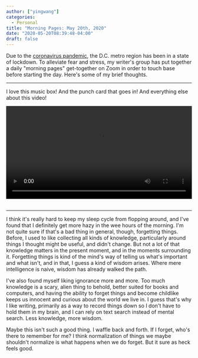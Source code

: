 ```yaml
---
author: ["yingwang"]
categories:
  - Personal
title: "Morning Pages: May 20th, 2020"
date: "2020-05-20T08:39:48-04:00"
draft: false
---
```


Due to the [coronavirus
pandemic](https://en.wikipedia.org/wiki/2019-20_coronavirus_pandemic), the D.C.
metro region has been in a state of lockdown. To alleviate fear and stress, my
writer's group has put together a daily "morning pages" get-together on Zoom in
order to touch base before starting the day. Here's some of my brief thoughts.

__________

I love this music box! And the punch card that goes in! And everything else
about this video!

<!-- https://stackoverflow.com/a/26276254 -->
<video style="width: 100%; width: -moz-available; width: -webkit-fill-available; width: fill-available; max-width: 100%;" controls>
    <source src="/video/posts/2020/05/20/morning_pages.mp4" type="video/mp4">
    Your browser does not support HTML5 video.
</video>
<br/>
<br/>

__________

I think it's really hard to keep my sleep cycle from flopping around, and I've
found that I definitely get more hazy in the wee hours of the morning. I'm not
quite sure if that's a bad thing in general, though, forgetting things. Before,
I used to like collecting all kinds of knowledge, particularly around things I
thought might be useful, and didn't change. But not a lot of that knowledge
matters in the present moment, and in the moments surrounding it. Forgetting
things is kind of the mind's way of telling us what's important and what isn't,
and in that, I guess a kind of wisdom arises. Where mere intelligence is naive,
wisdom has already walked the path.

I've also found myself liking ignorance more and more. Too much knowledge is a
scary, alien thing to behold, better suited for books and computers, and having
the ability to forget things and become childlike keeps us innocent and curious
about the world we live in. I guess that's why I like writing, primarily as a
way to record things down so I don't have to hold them in my brain, and I can
rely on text search instead of mental search. Less knowledge, more wisdom.

Maybe this isn't such a good thing. I waffle back and forth. If I forget, who's
there to remember for me? I think normalization of things we maybe shouldn't
normalize is what happens when we do forget. But it sure as heck feels good.
